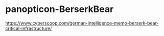 # panopticon-BerserkBear

https://www.cyberscoop.com/german-intelligence-memo-berserk-bear-critical-infrastructure/
